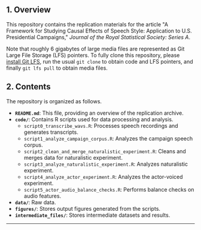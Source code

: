 ## 1. Overview  

This repository contains the replication materials for the article "A Framework for Studying Causal Effects of Speech Style: Application to U.S. Presidential Campaigns," *Journal of the Royal Statistical Society: Series A*.

Note that roughly 6 gigabytes of large media files are represented as Git Large File Storage (LFS) pointers. To fully clone this repository, please [install Git LFS](https://docs.github.com/en/repositories/working-with-files/managing-large-files/installing-git-large-file-storage), run the usual `git clone` to obtain code and LFS pointers, and finally `git lfs pull` to obtain media files.

## 2. Contents  

The repository is organized as follows. 

- **`README.md`**: This file, providing an overview of the replication archive.  
- **`code/`**: Contains R scripts used for data processing and analysis.  
  - `script0_transcribe_wavs.R`: Processes speech recordings and generates transcripts.  
  - `script1_analyze_campaign_corpus.R`: Analyzes the campaign speech corpus.  
  - `script2_clean_and_merge_naturalistic_experiment.R`: Cleans and merges data for naturalistic experiment.  
  - `script3_analyze_naturalistic_experiment.R`: Analyzes naturalistic experiment.  
  - `script4_analyze_actor_experiment.R`: Analyzes the actor-voiced experiment.  
  - `script5_actor_audio_balance_checks.R`: Performs balance checks on audio features.  
- **`data/`**: Raw data.
- **`figures/`**: Stores output figures generated from the scripts.  
- **`intermediate_files/`**: Stores intermediate datasets and results.  

---
